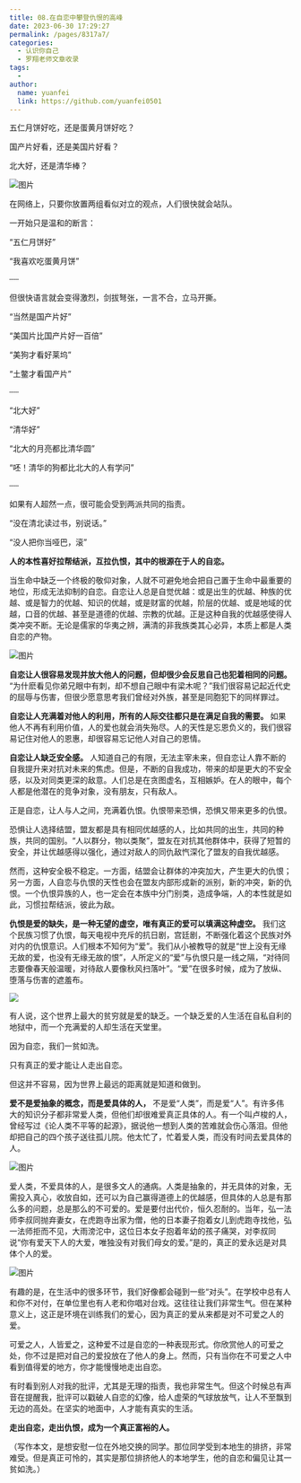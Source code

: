 ```yaml
---
title: 08.在自恋中攀登仇恨的高峰
date: 2023-06-30 17:29:27
permalink: /pages/8317a7/
categories:
  - 认识你自己
  - 罗翔老师文章收录
tags:
  - 
author: 
  name: yuanfei
  link: https://github.com/yuanfei0501
---
```


五仁月饼好吃，还是蛋黄月饼好吃？

国产片好看，还是美国片好看？

北大好，还是清华棒？

![图片](./pic/snipaste20220523_100949.jpg)

在网络上，只要你放置两组看似对立的观点，人们很快就会站队。

一开始只是温和的断言：

“五仁月饼好”

“我喜欢吃蛋黄月饼”

┄┄

但很快语言就会变得激烈，剑拔弩张，一言不合，立马开撕。

“当然是国产片好”

“美国片比国产片好一百倍”

“美狗才看好莱坞”

“土鳖才看国产片”

┄┄

“北大好”

“清华好”

“北大的月亮都比清华圆”

“呸！清华的狗都比北大的人有学问”

┄┄

如果有人超然一点，很可能会受到两派共同的指责。

“没在清北读过书，别说话。”

“没人把你当哑巴，滚”

 

**人的本性喜好拉帮结派，互拉仇恨，其中的根源在于人的自恋。**

当生命中缺乏一个终极的敬仰对象，人就不可避免地会把自己置于生命中最重要的地位，形成无法抑制的自恋。自恋让人总是自觉优越：或是出生的优越、种族的优越、或是智力的优越、知识的优越，或是财富的优越，阶层的优越、或是地域的优越，口音的优越、甚至是道德的优越、宗教的优越。正是这种自我的优越感使得人类冲突不断。无论是儒家的华夷之辨，满清的非我族类其心必异，本质上都是人类自恋的产物。

![图片](./pic/snipaste20220523_101100.jpg)

**自恋让人很容易发现并放大他人的问题，但却很少会反思自己也犯着相同的问题。** “为什麽看见你弟兄眼中有刺，却不想自己眼中有梁木呢？”我们很容易记起近代史的屈辱与伤害，但很少愿意思考我们曾经对外族，甚至是同胞犯下的同样罪过。

**自恋让人充满着对他人的利用，所有的人际交往都只是在满足自我的需要。** 如果他人不再有利用价值，人的爱也就会消失殆尽。人的天性是忘恩负义的，我们很容易记住对他人的恩惠，却很容易忘记他人对自己的恩情。

**自恋让人缺乏安全感。** 人知道自己的有限，无法主宰未来，但自恋让人靠不断的自我提升来对抗对未来的焦虑。但是，不断的自我成功，带来的却是更大的不安全感，以及对同类更深的敌意。人们总是在贪图虚名，互相嫉妒。在人的眼中，每个人都是他潜在的竞争对象，没有朋友，只有敌人。

正是自恋，让人与人之间，充满着仇恨。仇恨带来恐惧，恐惧又带来更多的仇恨。

恐惧让人选择结盟，盟友都是具有相同优越感的人，比如共同的出生，共同的种族，共同的国别。“人以群分，物以类聚”，盟友在对抗其他群体中，获得了短暂的安全，并让优越感得以强化，通过对敌人的同仇敌忾深化了盟友的自我优越感。

然而，这种安全极不稳定。一方面，结盟会让群体的冲突加大，产生更大的仇恨；另一方面，人自恋与仇恨的天性也会在盟友内部形成新的派别，新的冲突，新的仇恨。一个仇恨异族的人，也一定会在本族中分门别类，造成争端，人的本性就是如此，习惯拉帮结派，彼此为敌。

**仇恨是爱的缺失，是一种无望的虚空，唯有真正的爱可以填满这种虚空。** 我们这个民族习惯了仇恨，每天电视中充斥的抗日剧，宫廷剧，不断强化着这个民族对外对内的仇恨意识。人们根本不知何为“爱”。我们从小被教导的就是“世上没有无缘无故的爱，也没有无缘无故的恨”，人所定义的“爱”与仇恨只是一线之隔，“对待同志要像春天般温暖，对待敌人要像秋风扫落叶”。“爱”在很多时候，成为了放纵、堕落与伤害的遮羞布。

![](./pic/snipaste20220523_101233.jpg)

有人说，这个世界上最大的贫穷就是爱的缺乏。一个缺乏爱的人生活在自私自利的地狱中，而一个充满爱的人却生活在天堂里。

因为自恋，我们一贫如洗。

只有真正的爱才能让人走出自恋。

但这并不容易，因为世界上最远的距离就是知道和做到。

**爱不是爱抽象的概念，而是爱具体的人，** 不是爱“人类”，而是爱“人”。有许多伟大的知识分子都非常爱人类，但他们却很难爱真正具体的人。有一个叫卢梭的人，曾经写过《论人类不平等的起源》，据说他一想到人类的苦难就会伤心落泪。但他却把自己的四个孩子送往孤儿院。他太忙了，忙着爱人类，而没有时间去爱具体的人。

![图片](./pic/snipaste20220523_101331.jpg)

爱人类，不爱具体的人，是很多文人的通病。人类是抽象的，并无具体的对象，无需投入真心，收放自如，还可以为自己赢得道德上的优越感，但具体的人总是有那么多的问题，总是那么的不可爱的。爱是要付出代价，恒久忍耐的。当年，弘一法师李叔同抛弃妻女，在虎跑寺出家为僧，他的日本妻子抱着女儿到虎跑寺找他，弘一法师拒而不见，大雨滂沱中，这位日本女子抱着年幼的孩子痛哭，对李叔同说“你有爱天下人的大爱，唯独没有对我们母女的爱。”是的，真正的爱永远是对具体个人的爱。

![图片](./pic/snipaste20220523_101430.jpg)

有趣的是，在生活中的很多环节，我们好像都会碰到一些“对头”。在学校中总有人和你不对付，在单位里也有人老和你唱对台戏。这往往让我们非常生气。但在某种意义上，这正是环境在训练我们的爱心，因为真正的爱从来都是对不可爱之人的爱。

可爱之人，人皆爱之，这种爱不过是自恋的一种表现形式。你欣赏他人的可爱之处，你不过是把对自己的爱投放在了他人的身上。然而，只有当你在不可爱之人中看到值得爱的地方，你才能慢慢地走出自恋。

有时看到别人对我的批评，尤其是无理的指责，我也非常生气。但这个时候总有声音在提醒我，批评可以戳破人自恋的幻像，给人虚荣的气球放放气，让人不至飘到无边的高处。在坚实的地面中，人才能有真实的生活。

 

**走出自恋，走出仇恨，成为一个真正富裕的人。**

（写作本文，是想安慰一位在外地交换的同学。那位同学受到本地生的排挤，非常难受。但是真正可怜的，其实是那位排挤他人的本地学生，他的自恋和偏见让其一贫如洗。）